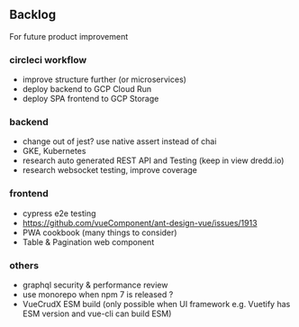 ## Backlog

For future product improvement

### circleci workflow
- improve structure further (or microservices)
- deploy backend to GCP Cloud Run
- deploy SPA frontend to GCP Storage

### backend
- change out of jest? use native assert instead of chai
- GKE, Kubernetes
- research auto generated REST API and Testing (keep in view dredd.io)
- research websocket testing, improve coverage

### frontend
- cypress e2e testing
- https://github.com/vueComponent/ant-design-vue/issues/1913
- PWA cookbook (many things to consider)
- Table & Pagination web component

### others
- graphql security & performance review
- use monorepo when npm 7 is released ?
- VueCrudX ESM build (only possible when UI framework e.g. Vuetify has ESM version and vue-cli can build ESM)
